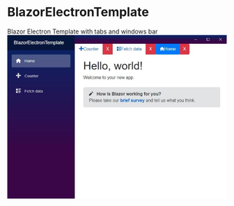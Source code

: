 # BlazorElectronTemplate
Blazor Electron Template with tabs and windows bar
![Template image](/appimage/photo.jpg)